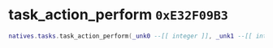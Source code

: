 # task_action_perform `0xE32F09B3`

```lua
natives.tasks.task_action_perform(_unk0 --[[ integer ]], _unk1 --[[ integer ]])
```
